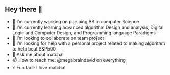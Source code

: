 ## Hey there 👋


- 🔭 I’m currently working on pursuing BS in computer Science
- 🌱 I’m currently learning advanced algorithm Design and analysis, Digital Logic and Computer Design, and Programming language Paradigms
- 👯 I’m looking to collaborate on team project 
- 🤔 I’m looking for help with a personal project related to making algorithm to help beat S&P500
- 💬 Ask me about matcha!
- 📫 How to reach me: @megabraindavid on everything
- ⚡ Fun fact: I love matcha!

